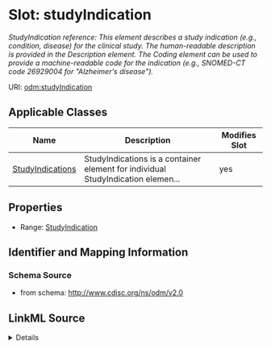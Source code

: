 # Slot: studyIndication


_StudyIndication reference: This element describes a study indication (e.g., condition, disease) for the clinical study. The human-readable description is provided in the Description element. The Coding element can be used to provide a machine-readable code for the indication (e.g., SNOMED-CT code 26929004 for "Alzheimer's disease")._



URI: [odm:studyIndication](http://www.cdisc.org/ns/odm/v2.0/studyIndication)



<!-- no inheritance hierarchy -->




## Applicable Classes

| Name | Description | Modifies Slot |
| --- | --- | --- |
[StudyIndications](StudyIndications.md) | StudyIndications is a container element for individual StudyIndication elemen... |  yes  |







## Properties

* Range: [StudyIndication](StudyIndication.md)





## Identifier and Mapping Information







### Schema Source


* from schema: http://www.cdisc.org/ns/odm/v2.0




## LinkML Source

<details>
```yaml
name: studyIndication
description: 'StudyIndication reference: This element describes a study indication
  (e.g., condition, disease) for the clinical study. The human-readable description
  is provided in the Description element. The Coding element can be used to provide
  a machine-readable code for the indication (e.g., SNOMED-CT code 26929004 for "Alzheimer''s
  disease").'
from_schema: http://www.cdisc.org/ns/odm/v2.0
rank: 1000
identifier: false
alias: studyIndication
domain_of:
- StudyIndications
range: StudyIndication

```
</details>